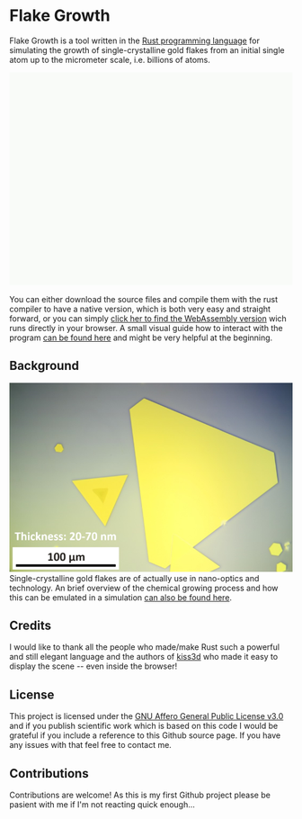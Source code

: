 # Flake Growth

Flake Growth is a tool written in the [Rust programming language](https://www.rust-lang.org/ "Link to the Rust homepage") for simulating the growth of single-crystalline gold flakes from an initial single atom up to the micrometer scale, i.e. billions of atoms.

![A small animated gif of the initial flake growth](/media/flake_growth_animation-optimized.gif "Animation of the flake growth")

You can either download the source files and compile them with the rust compiler to have a native version, which is both very easy and straight forward, or you can simply [click her to find the WebAssembly version](https://www.kullock.de/flake_growth/ "Link to the WebAssembly version") wich runs directly in your browser. A small visual guide how to interact with the program [can be found here](https://www.kullock.de/flake-growth-guide/ "Link to a visual guide") and might be very helpful at the beginning.


## Background
![A microscope image of a real flake](/media/real-flake.png "A microscope image of a real flake")
Single-crystalline gold flakes are of actually use in nano-optics and technology. An brief overview of the chemical growing process and how this can be emulated in a simulation [can also be found here](https://www.kullock.de/flake-growth-background/ "Link to some background information").


## Credits
I would like to thank all the people who made/make Rust such a powerful and still elegant language and the authors of [kiss3d](https://github.com/sebcrozet/kiss3d "Link to the kiss3d page") who made it easy to display the scene -- even inside the browser! 


## License
This project is licensed under the [GNU Affero General Public License v3.0](LICENSE "Link to the AGPL") and if you publish scientific work which is based on this code I would be grateful if you include a reference to this Github source page. If you have any issues with that feel free to contact me.


## Contributions
Contributions are welcome! As this is my first Github project please be pasient with me if I'm not reacting quick enough...

